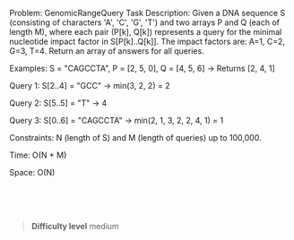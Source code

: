 Problem: GenomicRangeQuery
Task Description:
Given a DNA sequence S (consisting of characters 'A', 'C', 'G', 'T') and two arrays P and Q (each of length M), where each pair (P[k], Q[k]) represents a query for the minimal nucleotide impact factor in S[P[k]..Q[k]]. The impact factors are: A=1, C=2, G=3, T=4. Return an array of answers for all queries.

Examples:
S = "CAGCCTA", P = [2, 5, 0], Q = [4, 5, 6] → Returns [2, 4, 1]

Query 1: S[2..4] = "GCC" → min(3, 2, 2) = 2

Query 2: S[5..5] = "T" → 4

Query 3: S[0..6] = "CAGCCTA" → min(2, 1, 3, 2, 2, 4, 1) = 1

Constraints:
N (length of S) and M (length of queries) up to 100,000.

Time: O(N + M)

Space: O(N)



<br><br><br>

> **Difficulty level**
> medium